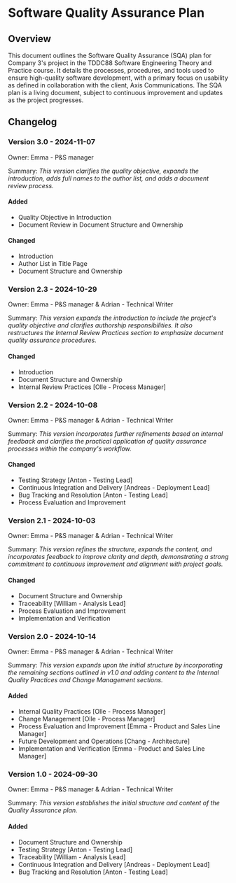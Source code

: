 # Software Quality Assurance Plan

## Overview

This document outlines the Software Quality Assurance (SQA) plan for Company 3's project in the TDDC88 Software Engineering Theory and Practice course. It details the processes, procedures, and tools used to ensure high-quality software development, with a primary focus on usability as defined in collaboration with the client, Axis Communications. The SQA plan is a living document, subject to continuous improvement and updates as the project progresses.

## Changelog

### Version 3.0 - 2024-11-07

Owner: Emma - P&S manager

Summary: _This version clarifies the quality objective, expands the introduction, adds full names to the author list, and adds a document review process._

#### Added

- Quality Objective in Introduction
- Document Review in Document Structure and Ownership

#### Changed

- Introduction
- Author List in Title Page
- Document Structure and Ownership

### Version 2.3 - 2024-10-29

Owner: Emma - P&S manager & Adrian - Technical Writer

Summary: _This version expands the introduction to include the project's quality objective and clarifies authorship responsibilities. It also restructures the Internal Review Practices section to emphasize document quality assurance procedures._

#### Changed

- Introduction
- Document Structure and Ownership
- Internal Review Practices [Olle - Process Manager]

### Version 2.2 - 2024-10-08

Owner: Emma - P&S manager & Adrian - Technical Writer

Summary: _This version incorporates further refinements based on internal feedback and clarifies the practical application of quality assurance processes within the company's workflow._

#### Changed

- Testing Strategy [Anton - Testing Lead]
- Continuous Integration and Delivery [Andreas - Deployment Lead]
- Bug Tracking and Resolution [Anton - Testing Lead]
- Process Evaluation and Improvement

### Version 2.1 - 2024-10-03

Owner: Emma - P&S manager & Adrian - Technical Writer

Summary: _This version refines the structure, expands the content, and incorporates feedback to improve clarity and depth, demonstrating a strong commitment to continuous improvement and alignment with project goals._

#### Changed

- Document Structure and Ownership
- Traceability [William - Analysis Lead]
- Process Evaluation and Improvement
- Implementation and Verification

### Version 2.0 - 2024-10-14

Owner: Emma - P&S manager & Adrian - Technical Writer

Summary: _This version expands upon the initial structure by incorporating the remaining sections outlined in v1.0 and adding content to the Internal Quality Practices and Change Management sections._

#### Added

- Internal Quality Practices [Olle - Process Manager]
- Change Management [Olle - Process Manager]
- Process Evaluation and Improvement [Emma - Product and Sales Line Manager]
- Future Development and Operations [Chang - Architecture]
- Implementation and Verification [Emma - Product and Sales Line Manager]

### Version 1.0 - 2024-09-30

Owner: Emma - P&S manager & Adrian - Technical Writer

Summary: _This version establishes the initial structure and content of the Quality Assurance plan._

#### Added

- Document Structure and Ownership
- Testing Strategy [Anton - Testing Lead]
- Traceability [William - Analysis Lead]
- Continuous Integration and Delivery [Andreas - Deployment Lead]
- Bug Tracking and Resolution [Anton - Testing Lead]

